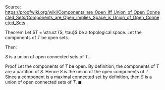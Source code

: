 # 

Source: https://proofwiki.org/wiki/Components_are_Open_iff_Union_of_Open_Connected_Sets/Components_are_Open_implies_Space_is_Union_of_Open_Connected_Sets

Theorem
Let $T = \struct {S, \tau}$ be a topological space.
Let the components of $T$ be open sets.

Then:

$S$ is a union of open connected sets of $T$.


Proof
Let the components of $T$ be open.
By definition, the components of $T$ are a partition of $S$.
Hence $S$ is the union of the open components of $T$.
Since a component is a maximal connected set by definition, then $S$ is a union of open connected sets of $T$.
$\blacksquare$





